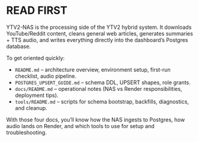 # READ FIRST

YTV2-NAS is the processing side of the YTV2 hybrid system. It downloads YouTube/Reddit content, cleans general web articles, generates summaries + TTS audio, and writes everything directly into the dashboard’s Postgres database.

To get oriented quickly:

- `README.md` – architecture overview, environment setup, first-run checklist, audio pipeline.
- `POSTGRES_UPSERT_GUIDE.md` – schema DDL, UPSERT shapes, role grants.
- `docs/README.md` – operational notes (NAS vs Render responsibilities, deployment tips).
- `tools/README.md` – scripts for schema bootstrap, backfills, diagnostics, and cleanup.

With those four docs, you’ll know how the NAS ingests to Postgres, how audio lands on Render, and which tools to use for setup and troubleshooting.

